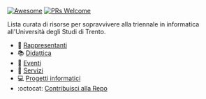 [![Awesome](https://cdn.rawgit.com/sindresorhus/awesome/d7305f38d29fed78fa85652e3a63e154dd8e8829/media/badge.svg)](https://github.com/sindresorhus/awesome)
[![PRs Welcome](https://img.shields.io/badge/PRs-welcome-brightgreen.svg?style=flat-square)](http://makeapullrequest.com)

Lista curata di risorse per sopravvivere alla triennale in informatica all'Università degli Studi di Trento.

- :busts_in_silhouette: [Rappresentanti](docs/rappresentanti.md)
- :books: [Didattica](docs/didattica.md)
- :balloon: [Eventi](docs/eventi.md)
- :ticket: [Servizi](docs/servizi.md)
- :computer: [Progetti informatici](docs/progetti-it.md)
- :octocat: [Contribuisci alla Repo](https://github.com/rappresentantidisi/awesome-disi/)
